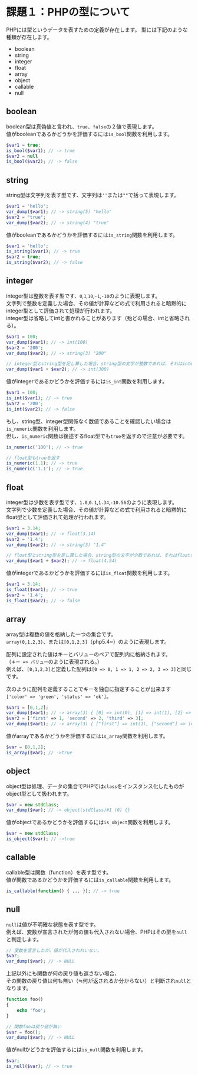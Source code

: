 # 課題１：PHPの型について

PHPには型というデータを表すための定義が存在します。
型には下記のような種類が存在します。

* boolean
* string
* integer
* float
* array
* object
* callable
* null

## boolean

boolean型は真偽値と言われ、`true`、`false`の２値で表現します。  
値がbooleanであるかどうかを評価するには`is_bool`関数を利用します。

```php
$var1 = true;
is_bool($var1); // -> true
$var2 = null
is_bool($var2); // -> false
```

## string

string型は文字列を表す型です、文字列は`''`または`""`で括って表現します。

```php
$var1 = 'hello';
var_dump($var1); // -> string(5) "hello"
$var2 = "true";
var_dump($var2); // -> string(4) "true"
```

値がbooleanであるかどうかを評価するには`is_string`関数を利用します。

```php
$var1 = 'hello';
is_string($var1); // -> true
$var2 = true;
is_string($var2); // -> false
```

## integer

integer型は整数を表す型です、`0`,`1`,`10`,`-1`,`-10`のように表現します。  
文字列で整数を定義した場合、その値が計算などの式で利用されると暗黙的にinteger型として評価されて処理が行われます。  
integer型は省略してintと書かれることがあります（殆どの場合、intと省略される）。

```php
$var1 = 100;
var_dump($var1); // -> int(100)
$var2 = '200';
var_dump($var2); // -> string(3) "200"

// integer型とstring型を足し算した場合、string型の文字が整数であれば、それはinteger型として扱われる
var_dump($var1 + $var2); // -> int(300)
```

値がintegerであるかどうかを評価するには`is_int`関数を利用します。

```php
$var1 = 100;
is_int($var1); // -> true
$var2 = '200';
is_int($var2); // -> false
```

もし、string型、integer型関係なく数値であることを確認したい場合は`is_numeric`関数を利用します。  
但し、`is_numeric`関数は後述するfloat型でも`true`を返すので注意が必要です。

```php
is_numeric('100'); // -> true

// float型もtrueを返す
is_numeric(1.1); // -> true
is_numeric('1.1'); // -> true
```

## float

integer型は少数を表す型です、`1.0`,`0.1`,`1.34`,`-10.56`のように表現します。  
文字列で少数を定義した場合、その値が計算などの式で利用されると暗黙的にfloat型として評価されて処理が行われます。

```php
$var1 = 3.14;
var_dump($var1); // -> float(3.14)
$var2 = '1.4';
var_dump($var2); // -> string(3) "1.4"

// float型とstring型を足し算した場合、string型の文字が少数であれば、それはfloat型として扱われる
var_dump($var1 + $var2); // -> float(4.54)
```

値がintegerであるかどうかを評価するには`is_float`関数を利用します。

```php
$var1 = 3.14;
is_float($var1); // -> true
$var2 = '1.4';
is_float($var2); // -> false
```

## array

array型は複数の値を格納した一つの集合です。  
`array(0,1,2,3)`、または`[0,1,2,3]`（php5.4~）のように表現します。  
  
配列に設定された値はキーとバリューのペアで配列内に格納されます。  
（`キー => バリュー`のように表現される。）  
例えば、`[0,1,2,3]`と定義した配列は`[0 => 0, 1 => 1, 2 => 2, 3 => 3]`と同じです。  
  
次のように配列を定義することでキーを独自に指定することが出来ます `['color' => 'green', 'status' => 'ok']`。

```php
$var1 = [0,1,2];
var_dump($var1); // -> array(3) { [0] => int(0), [1] => int(1), [2] => int(2) }
$var2 = ['first' => 1, 'second' => 2, 'third' => 3];
var_dump($var1); // -> array(3) { ["first"] => int(1), ["second"] => int(2), ["third"] => int(3) }
```

値がarrayであるかどうかを評価するには`is_array`関数を利用します。

```php
$var = [0,1,2];
is_array($var); // ->true
```

## object

object型は処理、データの集合でPHPでは`class`をインスタンス化したものがobject型として扱われます。

```php
$var = new stdClass;
var_dump($var); // -> object(stdClass)#1 (0) {}
```

値がobjectであるかどうかを評価するには`is_object`関数を利用します。

```php
$var = new stdClass;
is_object($var); // ->true
```

## callable

callable型は関数（function）を表す型です。  
値が関数であるかどうかを評価するには`is_callable`関数を利用します。  

```php
is_callable(function() { ... }); // -> true
```

## null

`null`は値が不明確な状態を表す型です。  
例えば、変数が宣言されたが何の値も代入されない場合、PHPはその型を`null`と判定します。

```php
// 変数を宣言したが、値が代入されれいない。
$var;
var_dump($var); // -> NULL
```

上記以外にも関数が何の戻り値も返さない場合、  
その関数の戻り値は何も無い（≒何が返されるか分からない）と判断され`null`となります。

```php
function foo()
{
    echo 'foo';
}

// 関数fooは戻り値が無い
$var = foo();
var_dump($var); // -> NULL
```

値がnullかどうかを評価するには`is_null`関数を利用します。

```php
$var;
is_null($var); // -> true
```
